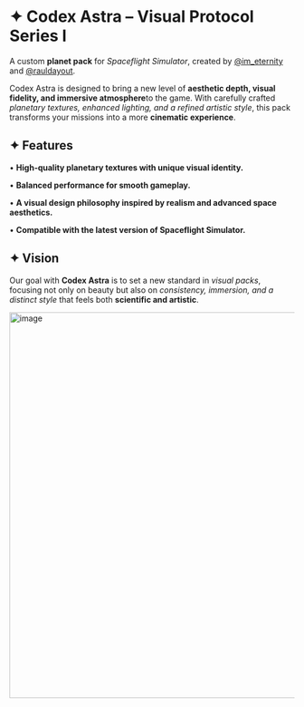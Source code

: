 # ✦ Codex Astra – Visual Protocol Series I

A custom **planet pack** for *Spaceflight Simulator*, created by [@im_eternity](https://github.com/ImEternity) and [@rauldayout](https://github.com/Raulidd).

Codex Astra is designed to bring a new level of **aesthetic depth, visual fidelity, and immersive atmosphere**to the game. With carefully crafted *planetary textures, enhanced lighting, and a refined artistic style*, this pack transforms your missions into a more **cinematic experience**.

## ✦ Features

  •    **High-quality planetary textures with unique visual identity.**

  •    **Balanced performance for smooth gameplay.**

  •    **A visual design philosophy inspired by realism and advanced space aesthetics.**

  •    **Compatible with the latest version of Spaceflight Simulator.**

## ✦ Vision

Our goal with **Codex Astra** is to set a new standard in *visual packs*, focusing not only on beauty but also on *consistency, immersion, and a distinct style* that feels both **scientific and artistic**.

<img width="1212" height="681" alt="image" src="https://github.com/user-attachments/assets/eb0c35e2-a301-4e4b-87af-9e7a5f92e71f" />
